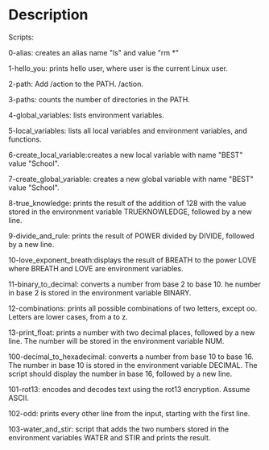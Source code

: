 # Description
Scripts:

0-alias: creates an alias name "ls" and value "rm *"

1-hello_you: prints hello user, where user is the current Linux user.

2-path: Add /action to the PATH. /action.

3-paths: counts the number of directories in the PATH.

4-global_variables: lists environment variables.

5-local_variables: lists all local variables and environment variables, and functions.

6-create_local_variable:creates a new local variable with name "BEST" value "School".

7-create_global_variable: creates a new global variable with name "BEST" value "School".

8-true_knowledge: prints the result of the addition of 128 with the value stored in the environment variable TRUEKNOWLEDGE, followed by a new line.

9-divide_and_rule: prints the result of POWER divided by DIVIDE, followed by a new line.

10-love_exponent_breath:displays the result of BREATH to the power LOVE where BREATH and LOVE are environment variables.

11-binary_to_decimal: converts a number from base 2 to base 10. he number in base 2 is stored in the environment variable BINARY.

12-combinations: prints all possible combinations of two letters, except oo. Letters are lower cases, from a to z.

13-print_float: prints a number with two decimal places, followed by a new line. The number will be stored in the environment variable NUM.

100-decimal_to_hexadecimal: converts a number from base 10 to base 16. The number in base 10 is stored in the environment variable DECIMAL. The script should display the number in base 16, followed by a new line.

101-rot13: encodes and decodes text using the rot13 encryption. Assume ASCII.

102-odd: prints every other line from the input, starting with the first line.

103-water_and_stir: script that adds the two numbers stored in the environment variables WATER and STIR and prints the result.

